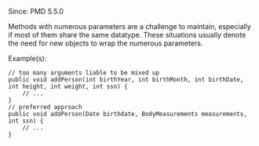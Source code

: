 Since: PMD 5.5.0

Methods with numerous parameters are a challenge to maintain, especially if most of them share the
same datatype. These situations usually denote the need for new objects to wrap the numerous parameters.

Example(s):
```
// too many arguments liable to be mixed up
public void addPerson(int birthYear, int birthMonth, int birthDate, int height, int weight, int ssn) {
    // ...
}
// preferred approach
public void addPerson(Date birthdate, BodyMeasurements measurements, int ssn) {
    // ...
}
```
